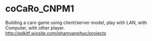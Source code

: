 # coCaRo_CNPM1
Building a caro game using client/server model, play with LAN, with Computer, with other player.
http://pdkitf.wixsite.com/phamvanphuc/projects
